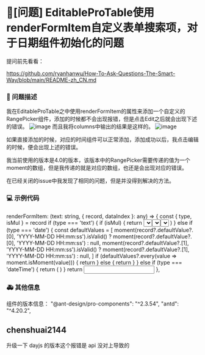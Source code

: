 # 🧐[问题] EditableProTable使用renderFormItem自定义表单搜索项，对于日期组件初始化的问题

提问前先看看：

https://github.com/ryanhanwu/How-To-Ask-Questions-The-Smart-Way/blob/main/README-zh_CN.md

### 🧐 问题描述

我在EditableProTable之中使用renderFormItem的属性来添加一个自定义的RangePicker组件，添加的时候都不会出现报错，但是点击Edit之后就会出现下述的错误。
![image](https://github.com/ant-design/pro-components/assets/80769611/63548114-11dd-4f09-9a9f-24f000a68e66)
而且我将columns中输出的结果是这样的。
![image](https://github.com/ant-design/pro-components/assets/80769611/42bf2f18-3aa3-45be-be49-0edfaf898f3d)

如果直接添加的时候，对应的时间组件可以正常添加，添加成功以后，我点击编辑的时候，便会出现上述的错误。

我当前使用的版本是4.0的版本，该版本中的RangePicker需要传递的值为一个moment的数组，但是我传递的就是对应的数组，也还是会出现对应的错误。

在已经关闭的issue中我发现了相同的问题，但是并没得到解决的方法。

<!--
详细地描述问题，让大家都能理解
-->

### 💻 示例代码

###

renderFormItem: (text: string, { record, dataIndex }: any) => {
const { type, isMul } = record
if (type === 'text') {
if (isMul) {
return <Select mode="tags" allowClear notFoundContent={null} open={false} />
}
return <Input />
} else if (type === 'number') {
if (isMul) {
return <Select mode="tags" allowClear notFoundContent={null} open={false} />
}
return <InputNumber />
} else if (type === 'boolean') {
return (
<Select>
<Select.Option value="true">true</Select.Option>
<Select.Option value="false">false</Select.Option>
</Select>
)
} else if (type === 'date') {
const defaultValues = [
moment(record?.defaultValue?.[0], 'YYYY-MM-DD HH:mm:ss').isValid()
? moment(record?.defaultValue?.[0], 'YYYY-MM-DD HH:mm:ss')
: null,
moment(record?.defaultValue?.[1], 'YYYY-MM-DD HH:mm:ss').isValid()
? moment(record?.defaultValue?.[1], 'YYYY-MM-DD HH:mm:ss')
: null,
]
if (defaultValues?.every(value => moment.isMoment(value))) {
return <RangePicker showTime format="YYYY/MM/DD HH:mm:ss" value={defaultValues} defaultValue={defaultValues} />
} else {
return <RangePicker ranges={{}} />
}
} else if (type === 'dateTime') {
return (
<RangePicker  />
)
}
return <Input />
},

###

<!--
如果你有解决方案，在这里清晰地阐述
-->

### 🚑 其他信息

组件的版本信息：
"@ant-design/pro-components": "^2.3.54",
"antd": "^4.20.2",

<!--
如截图等其他信息可以贴在这里
-->

## chenshuai2144

升级一下 dayjs 的版本这个报错是 api 没对上导致的
